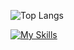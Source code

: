 ![Top Langs](https://github-readme-stats.vercel.app/api/top-langs/?username=gilanhaq&layout=compact&theme=holi&langs_count=2)

[![My Skills](https://skillicons.dev/icons?i=flutter,kotlin,androidstudio&theme=dark)](https://skillicons.dev)

